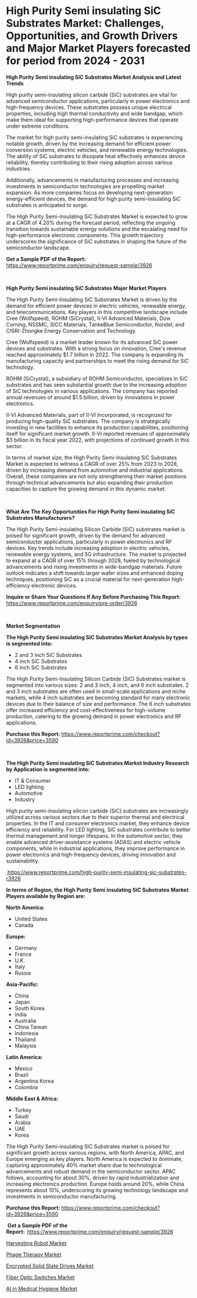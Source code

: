 <p><h1>High Purity Semi insulating SiC Substrates Market: Challenges, Opportunities, and Growth Drivers and Major Market Players forecasted for period from 2024 - 2031</h1></p><p><strong>High Purity Semi insulating SiC Substrates Market Analysis and Latest Trends</strong></p>
<p><p>High purity semi-insulating silicon carbide (SiC) substrates are vital for advanced semiconductor applications, particularly in power electronics and high-frequency devices. These substrates possess unique electrical properties, including high thermal conductivity and wide bandgap, which make them ideal for supporting high-performance devices that operate under extreme conditions. </p><p>The market for high purity semi-insulating SiC substrates is experiencing notable growth, driven by the increasing demand for efficient power conversion systems, electric vehicles, and renewable energy technologies. The ability of SiC substrates to dissipate heat effectively enhances device reliability, thereby contributing to their rising adoption across various industries. </p><p>Additionally, advancements in manufacturing processes and increasing investments in semiconductor technologies are propelling market expansion. As more companies focus on developing next-generation energy-efficient devices, the demand for high purity semi-insulating SiC substrates is anticipated to surge. </p><p>The High Purity Semi-insulating SiC Substrates Market is expected to grow at a CAGR of 4.20% during the forecast period, reflecting the ongoing transition towards sustainable energy solutions and the escalating need for high-performance electronic components. This growth trajectory underscores the significance of SiC substrates in shaping the future of the semiconductor landscape.</p></p>
<p><strong>Get a Sample PDF of the Report:&nbsp;</strong> <a href="https://www.reportprime.com/enquiry/request-sample/3926">https://www.reportprime.com/enquiry/request-sample/3926</a></p>
<p>&nbsp;</p>
<p><strong>High Purity Semi insulating SiC Substrates Major Market Players</strong></p>
<p><p>The High Purity Semi-Insulating SiC Substrates Market is driven by the demand for efficient power devices in electric vehicles, renewable energy, and telecommunications. Key players in this competitive landscape include Cree (Wolfspeed), ROHM (SiCrystal), II-VI Advanced Materials, Dow Corning, NSSMC, SICC Materials, TankeBlue Semiconductor, Norstel, and CISRI-Zhongke Energy Conservation and Technology.</p><p>Cree (Wolfspeed) is a market leader known for its advanced SiC power devices and substrates. With a strong focus on innovation, Cree's revenue reached approximately $1.7 billion in 2022. The company is expanding its manufacturing capacity and partnerships to meet the rising demand for SiC technology.</p><p>ROHM (SiCrystal), a subsidiary of ROHM Semiconductor, specializes in SiC substrates and has seen substantial growth due to the increasing adoption of SiC technologies in various applications. The company has reported annual revenues of around $1.5 billion, driven by innovations in power electronics.</p><p>II-VI Advanced Materials, part of II-VI Incorporated, is recognized for producing high-quality SiC substrates. The company is strategically investing in new facilities to enhance its production capabilities, positioning itself for significant market growth. II-VI reported revenues of approximately $3 billion in its fiscal year 2022, with projections of continued growth in this sector.</p><p>In terms of market size, the High Purity Semi-Insulating SiC Substrates Market is expected to witness a CAGR of over 25% from 2023 to 2028, driven by increasing demand from automotive and industrial applications. Overall, these companies are not only strengthening their market positions through technical advancements but also expanding their production capacities to capture the growing demand in this dynamic market.</p></p>
<p>&nbsp;</p>
<p><strong>What Are The Key Opportunities For High Purity Semi insulating SiC Substrates Manufacturers?</strong></p>
<p><p>The High Purity Semi-insulating Silicon Carbide (SiC) substrates market is poised for significant growth, driven by the demand for advanced semiconductor applications, particularly in power electronics and RF devices. Key trends include increasing adoption in electric vehicles, renewable energy systems, and 5G infrastructure. The market is projected to expand at a CAGR of over 15% through 2028, fueled by technological advancements and rising investments in wide-bandgap materials. Future outlook indicates a shift towards larger wafer sizes and enhanced doping techniques, positioning SiC as a crucial material for next-generation high-efficiency electronic devices.</p></p>
<p><strong>Inquire or Share Your Questions If Any Before Purchasing This Report:</strong> <a href="https://www.reportprime.com/enquiry/pre-order/3926">https://www.reportprime.com/enquiry/pre-order/3926</a></p>
<p>&nbsp;</p>
<p><strong>Market Segmentation</strong></p>
<p><strong>The High Purity Semi insulating SiC Substrates Market Analysis by types is segmented into:</strong></p>
<p><ul><li>2 and 3 inch SiC Substrates</li><li>4 inch SiC Substrates</li><li>6 inch SiC Substrates</li></ul></p>
<p><p>The High Purity Semi-Insulating Silicon Carbide (SiC) Substrates market is segmented into various sizes: 2 and 3 inch, 4 inch, and 6 inch substrates. 2 and 3 inch substrates are often used in small-scale applications and niche markets, while 4 inch substrates are becoming standard for many electronic devices due to their balance of size and performance. The 6 inch substrates offer increased efficiency and cost-effectiveness for high-volume production, catering to the growing demand in power electronics and RF applications.</p></p>
<p><strong>Purchase this Report:&nbsp;</strong><a href="https://www.reportprime.com/checkout?id=3926&price=3590">https://www.reportprime.com/checkout?id=3926&price=3590</a></p>
<p>&nbsp;</p>
<p><strong>The High Purity Semi insulating SiC Substrates Market Industry Research by Application is segmented into:</strong></p>
<p><ul><li>IT & Consumer</li><li>LED lighting</li><li>Automotive</li><li>Industry</li></ul></p>
<p><p>High purity semi-insulating silicon carbide (SiC) substrates are increasingly utilized across various sectors due to their superior thermal and electrical properties. In the IT and consumer electronics market, they enhance device efficiency and reliability. For LED lighting, SiC substrates contribute to better thermal management and longer lifespans. In the automotive sector, they enable advanced driver-assistance systems (ADAS) and electric vehicle components, while in industrial applications, they improve performance in power electronics and high-frequency devices, driving innovation and sustainability.</p></p>
<p><a href="https://www.reportprime.com/high-purity-semi-insulating-sic-substrates-r3926">&nbsp;https://www.reportprime.com/high-purity-semi-insulating-sic-substrates-r3926</a></p>
<p><strong>In terms of Region, the High Purity Semi insulating SiC Substrates Market Players available by Region are:</strong></p>
<p>
    <p> <strong> North America: </strong>
        <ul>
            <li>United States</li>
            <li>Canada</li>
        </ul>
        </p> 
    <p> <strong> Europe: </strong>
        <ul>
            <li>Germany</li>
            <li>France</li>
            <li>U.K.</li>
            <li>Italy</li>
            <li>Russia</li>
        </ul>
        </p> 
    <p> <strong> Asia-Pacific: </strong>
        <ul>
            <li>China</li>
            <li>Japan</li>
            <li>South Korea</li>
            <li>India</li>
            <li>Australia</li>
            <li>China Taiwan</li>
            <li>Indonesia</li>
            <li>Thailand</li>
            <li>Malaysia</li>
        </ul>
        </p> 
    <p> <strong> Latin America: </strong>
        <ul>
            <li>Mexico</li>
            <li>Brazil</li>
            <li>Argentina Korea</li>
            <li>Colombia</li>
        </ul>
        </p> 
    <p> <strong> Middle East & Africa: </strong>
        <ul>
            <li>Turkey</li>
            <li>Saudi</li>
            <li>Arabia</li>
            <li>UAE</li>
            <li>Korea</li>
        </ul>
    </p>
    </p>
<p><p>The High Purity Semi-insulating SiC Substrates market is poised for significant growth across various regions, with North America, APAC, and Europe emerging as key players. North America is expected to dominate, capturing approximately 40% market share due to technological advancements and robust demand in the semiconductor sector. APAC follows, accounting for about 30%, driven by rapid industrialization and increasing electronics production. Europe holds around 20%, while China represents about 10%, underscoring its growing technology landscape and investments in semiconductor manufacturing.</p></p>
<p><strong>Purchase this Report: </strong><a href="https://www.reportprime.com/checkout?id=3926&price=3590">https://www.reportprime.com/checkout?id=3926&price=3590</a></p>
<p>&nbsp;<strong>Get a Sample PDF of the Report:&nbsp;&nbsp;</strong><a href="https://www.reportprime.com/enquiry/request-sample/3926">https://www.reportprime.com/enquiry/request-sample/3926</a></p>
<p><strong></strong></p>
<p><p><a href="https://www.linkedin.com/pulse/harvesting-robot-market-size-share-analysis-growth-trends-hltne?trackingId=xJddWF0ES%2Bmj34A4dbI%2FhQ%3D%3D">Harvesting Robot Market</a></p><p><a href="https://www.linkedin.com/pulse/phage-therapy-market-forecasts-trends-impact-analysis-2024-cyame?trackingId=IRClq%2F6vTC2KO65SfBmxaw%3D%3D">Phage Therapy Market</a></p><p><a href="https://github.com/BretDuke76/Market-Research-Report-List-1/blob/main/encrypted-solid-state-drives-market.md">Encrypted Solid State Drives Market</a></p><p><a href="https://github.com/JubayerMia832/Market-Research-Report-List-1/blob/main/fiber-optic-switches-market.md">Fiber Optic Switches Market</a></p><p><a href="https://issuu.com/reportprime-2/docs/ai-in-medical-hygiene-market-size-2_92d7b69ad294a8">AI in Medical Hygiene Market</a></p></p>